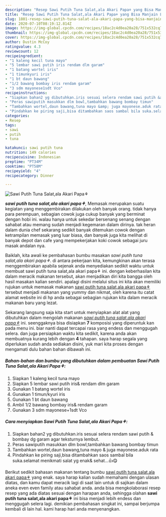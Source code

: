 ```yaml
---
description: "Resep Sawi Putih Tuna Salat,ala Akari Papa⚘ yang Bisa Manjain Lidah"
title: "Resep Sawi Putih Tuna Salat,ala Akari Papa⚘ yang Bisa Manjain Lidah"
slug: 1801-resep-sawi-putih-tuna-salat-ala-akari-papa-yang-bisa-manjain-lidah
date: 2020-07-10T08:19:12.814Z
image: https://img-global.cpcdn.com/recipes/18ac2c4d0ea20a28/751x532cq70/sawi-putih-tuna-salatala-akari-papa⚘-foto-resep-utama.jpg
thumbnail: https://img-global.cpcdn.com/recipes/18ac2c4d0ea20a28/751x532cq70/sawi-putih-tuna-salatala-akari-papa⚘-foto-resep-utama.jpg
cover: https://img-global.cpcdn.com/recipes/18ac2c4d0ea20a28/751x532cq70/sawi-putih-tuna-salatala-akari-papa⚘-foto-resep-utama.jpg
author: Dustin McCoy
ratingvalue: 4.3
reviewcount: 12
recipeingredient:
- "1 kaleng kecil tuna mayo"
- "5 lembar sawi putih iris rendam dlm garam"
- "1 batang wortel iris"
- "1 timunkyuri iris"
- "1 bt daun bawang"
- "1/2 bawang bombay iris rendam garam"
- "3 sdm mayonese1sdt Vco"
recipeinstructions:
- "Siapkan bahan2 yg dibutuhkan.iris sesuai selera rendam sawi putih &amp; bombay dg garam agar teksturnya lembut."
- "Peras sawiputih masukkan dlm bowl,tambahkan bawang bombay timun"
- "Tambahkan wortel,daun bawang,tuna mayo &amp; juga mayonese.aduk rata"
- "Pindahkan ke piring saji,bisa ditambahkan saos sambal bila suka.selamat menikmati salat yg enak&amp; sehat...👍😋"
categories:
- Resep
tags:
- sawi
- putih
- tuna

katakunci: sawi putih tuna 
nutrition: 149 calories
recipecuisine: Indonesian
preptime: "PT34M"
cooktime: "PT58M"
recipeyield: "4"
recipecategory: Dinner

---
```



![Sawi Putih Tuna Salat,ala Akari Papa⚘](https://img-global.cpcdn.com/recipes/18ac2c4d0ea20a28/751x532cq70/sawi-putih-tuna-salatala-akari-papa⚘-foto-resep-utama.jpg)

<b><i>sawi putih tuna salat,ala akari papa⚘</i></b>, Memasak merupakan suatu kegiatan yang menggembirakan dilakukan oleh banyak orang. tidak hanya para perempuan, sebagian cowok juga cukup banyak yang berminat dengan hobi ini. walau hanya untuk sekedar bersenang senang dengan sahabat atau memang sudah menjadi kegemaran dalam dirinya. tak heran dalam dunia chef sekarang sedikit banyak ditemukan cowok dengan ketrampilan memasak yang luar biasa, dan banyak juga kita melihat di banyak depot dan cafe yang mempekerjakan koki cowok sebagai juru masak andalan nya.



Baiklah, kita awali ke pembahasan bumbu masakan <i>sawi putih tuna salat,ala akari papa⚘</i>. di antara pekerjaan kita, kemungkinan akan terasa menggembirakan apabila sejenak anda menyediakan sedikit waktu untuk membuat sawi putih tuna salat,ala akari papa⚘ ini. dengan keberhasilan kita dalam meracik makanan tersebut, akan menjadikan diri kita bangga oleh hasil masakan kalian sendiri. apalagi disini melalui situs ini kita akan memiliki rujukan untuk memasak makanan <u>sawi putih tuna salat,ala akari papa⚘</u> tersebut menjadi makanan yang yummy dan nikmat, oleh karena itu catat alamat website ini di hp anda sebagai sebagian rujukan kita dalam meracik makanan baru yang lezat.


Sekarang langsung saja kita start untuk menyiapkan alat alat yang dibutuhkan dalam mengolah makanan <u><i>sawi putih tuna salat,ala akari papa⚘</i></u> ini. seenggaknya bisa disiapkan <b>7</b> komposisi yang diperuntuk kan pada menu ini. biar nanti dapat tercapai rasa yang endess dan menggugah selera. dan juga persiapkan waktu kita sedikit, karena anda akan membuatnya kurang lebih dengan <b>4</b> tahapan. saya harap segala yang diperlukan sudah anda sediakan disini, yuk mari kita proses dengan mengamati dulu bahan bahan dibawah ini.

<!--inarticleads1-->

##### Bahan-bahan dan bumbu yang dibutuhkan dalam pembuatan Sawi Putih Tuna Salat,ala Akari Papa⚘:

1. Siapkan 1 kaleng kecil tuna mayo
1. Siapkan 5 lembar sawi putih iris&amp; rendam dlm garam
1. Gunakan 1 batang wortel iris
1. Gunakan 1 timun/kyuri iris
1. Gunakan 1 bt daun bawang
1. Ambil 1/2 bawang bombay iris&amp; rendam garam
1. Gunakan 3 sdm mayonese+1sdt Vco




<!--inarticleads2-->

##### Cara menyiapkan Sawi Putih Tuna Salat,ala Akari Papa⚘:

1. Siapkan bahan2 yg dibutuhkan.iris sesuai selera rendam sawi putih &amp; bombay dg garam agar teksturnya lembut.
1. Peras sawiputih masukkan dlm bowl,tambahkan bawang bombay timun
1. Tambahkan wortel,daun bawang,tuna mayo &amp; juga mayonese.aduk rata
1. Pindahkan ke piring saji,bisa ditambahkan saos sambal bila suka.selamat menikmati salat yg enak&amp; sehat...👍😋




Berikut sedikit bahasan makanan tentang bumbu <u>sawi putih tuna salat,ala akari papa⚘</u> yang enak. saya harap kalian sudah memahami dengan ulasan diatas, dan kamu dapat meracik lagi di saat lain untuk di sajikan dalam aneka even even family atau sahabat anda. anda bisa mengkolaborasi resep resep yang ada diatas sesuai dengan harapan anda, sehingga olahan <b>sawi putih tuna salat,ala akari papa⚘</b> ini bisa menjadi lebih endess dan menggugah selera lagi. demikian pembahasan singkat ini, sampai berjumpa kembali di lain hal. kami harap hari anda menyenangkan.
